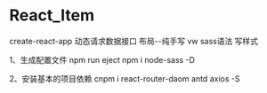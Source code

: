 # React_Item
  create-react-app 
  动态请求数据接口
  布局--纯手写
  vw
  sass语法 写样式
 
1、生成配置文件
  npm run eject
  npm i node-sass -D


2、安装基本的项目依赖
  cnpm i react-router-daom antd axios -S
